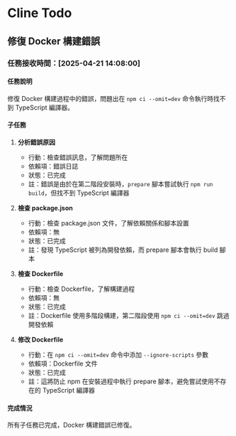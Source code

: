 # Cline Todo

## 修復 Docker 構建錯誤

### 任務接收時間：[2025-04-21 14:08:00]

#### 任務說明

修復 Docker 構建過程中的錯誤，問題出在 `npm ci --omit=dev` 命令執行時找不到 TypeScript 編譯器。

#### 子任務

1. **分析錯誤原因**

   - 行動：檢查錯誤訊息，了解問題所在
   - 依賴項：錯誤日誌
   - 狀態：已完成
   - 註：錯誤是由於在第二階段安裝時，`prepare` 腳本嘗試執行 `npm run build`，但找不到 TypeScript 編譯器

2. **檢查 package.json**

   - 行動：檢查 package.json 文件，了解依賴關係和腳本設置
   - 依賴項：無
   - 狀態：已完成
   - 註：發現 TypeScript 被列為開發依賴，而 prepare 腳本會執行 build 腳本

3. **檢查 Dockerfile**

   - 行動：檢查 Dockerfile，了解構建過程
   - 依賴項：無
   - 狀態：已完成
   - 註：Dockerfile 使用多階段構建，第二階段使用 `npm ci --omit=dev` 跳過開發依賴

4. **修改 Dockerfile**
   - 行動：在 `npm ci --omit=dev` 命令中添加 `--ignore-scripts` 參數
   - 依賴項：Dockerfile 文件
   - 狀態：已完成
   - 註：這將防止 npm 在安裝過程中執行 prepare 腳本，避免嘗試使用不存在的 TypeScript 編譯器

#### 完成情況

所有子任務已完成，Docker 構建錯誤已修復。
